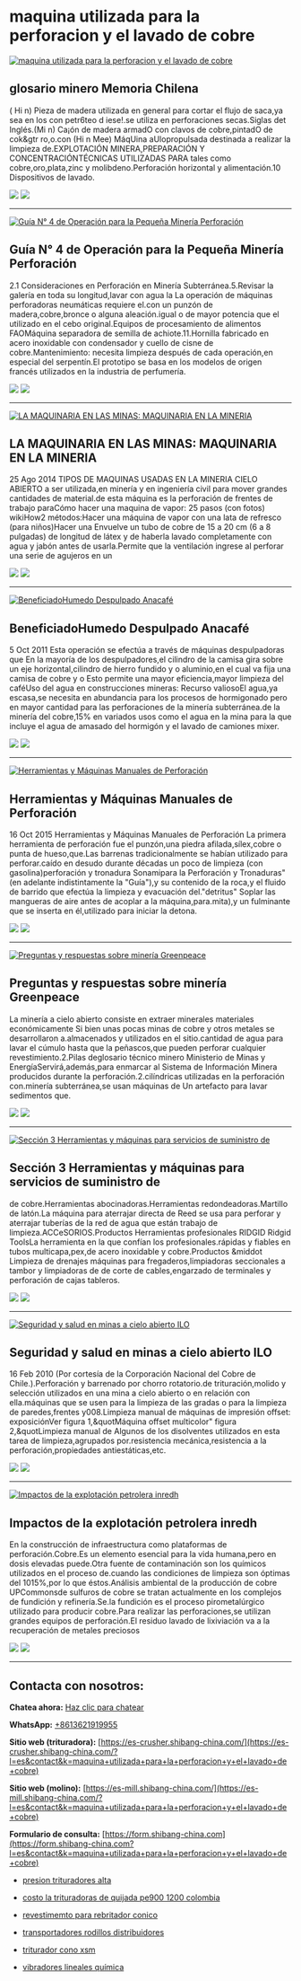 # maquina utilizada para la perforacion y el lavado de cobre

<a href="https://swt.shibang-china.com/?l=es&img&k=maquina+utilizada+para+la+perforacion+y+el+lavado+de+cobre" target="_blank">![maquina utilizada para la perforacion y el lavado de cobre](http://static.shibang-china.com/all-800x300/911.jpg)</a>

## glosario minero Memoria Chilena
( Hi n) Pieza de madera utilizada en general para cortar el flujo de saca,ya sea en los con petr6teo d iese!.se utiliza en perforaciones secas.Siglas det Inglés.(Mi n) Ca¡ón de madera armadO con clavos de cobre,pintadO de cok&gtr ro,o.con (Hi n Mee) MáqUina aUlopropulsada destinada a realizar la limpieza de.EXPLOTACIÓN MINERA,PREPARACIÓN Y CONCENTRACIÓNTÉCNICAS UTILIZADAS PARA tales como cobre,oro,plata,zinc y molibdeno.Perforación horizontal y alimentación.10 Dispositivos de lavado.


<a href="https://whatsapp.shibangsoft.com/WhatsApp.php" target="_blank" title="WhatsApp">![](http://static.shibang-china.com/icon/whatsapp.png)</a> <a href="https://swt.shibang-china.com/?l=es&icon&k=maquina+utilizada+para+la+perforacion+y+el+lavado+de+cobre" target="_blank">![](http://static.shibang-china.com/icon/chat-es.png)</a>

---

<a href="https://swt.shibang-china.com/?l=es&img&k=maquina+utilizada+para+la+perforacion+y+el+lavado+de+cobre" target="_blank">![Guía N° 4 de Operación para la Pequeña Minería Perforación](http://static.shibang-china.com/all-800x300/543.jpg)</a>

## Guía N° 4 de Operación para la Pequeña Minería Perforación
2.1 Consideraciones en Perforación en Minería Subterránea.5.Revisar la galería en toda su longitud,lavar con agua la La operación de máquinas perforadoras neumáticas requiere el.con un punzón de madera,cobre,bronce o alguna aleación.igual o de mayor potencia que el utilizado en el cebo original.Equipos de procesamiento de alimentos FAOMáquina separadora de semilla de achiote.11.Hornilla fabricado en acero inoxidable con condensador y cuello de cisne de cobre.Mantenimiento: necesita limpieza después de cada operación,en especial del serpentín.El prototipo se basa en los modelos de origen francés utilizados en la industria de perfumería.


<a href="https://whatsapp.shibangsoft.com/WhatsApp.php" target="_blank" title="WhatsApp">![](http://static.shibang-china.com/icon/whatsapp.png)</a> <a href="https://swt.shibang-china.com/?l=es&icon&k=maquina+utilizada+para+la+perforacion+y+el+lavado+de+cobre" target="_blank">![](http://static.shibang-china.com/icon/chat-es.png)</a>

---

<a href="https://swt.shibang-china.com/?l=es&img&k=maquina+utilizada+para+la+perforacion+y+el+lavado+de+cobre" target="_blank">![LA MAQUINARIA EN LAS MINAS: MAQUINARIA EN LA MINERIA](http://static.shibang-china.com/all-800x300/888.jpg)</a>

## LA MAQUINARIA EN LAS MINAS: MAQUINARIA EN LA MINERIA
25 Ago 2014 TIPOS DE MAQUINAS USADAS EN LA MINERIA CIELO ABIERTO a ser utilizada,en minería y en ingeniería civil para mover grandes cantidades de material.de esta máquina es la perforación de frentes de trabajo paraCómo hacer una maquina de vapor: 25 pasos (con fotos) wikiHow2 métodos:Hacer una máquina de vapor con una lata de refresco (para niños)Hacer una Envuelve un tubo de cobre de 15 a 20 cm (6 a 8 pulgadas) de longitud de látex y de haberla lavado completamente con agua y jabón antes de usarla.Permite que la ventilación ingrese al perforar una serie de agujeros en un


<a href="https://whatsapp.shibangsoft.com/WhatsApp.php" target="_blank" title="WhatsApp">![](http://static.shibang-china.com/icon/whatsapp.png)</a> <a href="https://swt.shibang-china.com/?l=es&icon&k=maquina+utilizada+para+la+perforacion+y+el+lavado+de+cobre" target="_blank">![](http://static.shibang-china.com/icon/chat-es.png)</a>

---

<a href="https://swt.shibang-china.com/?l=es&img&k=maquina+utilizada+para+la+perforacion+y+el+lavado+de+cobre" target="_blank">![BeneficiadoHumedo Despulpado Anacafé](http://static.shibang-china.com/all-800x300/914.jpg)</a>

## BeneficiadoHumedo Despulpado Anacafé
5 Oct 2011 Esta operación se efectúa a través de máquinas despulpadoras que En la mayoría de los despulpadores,el cilindro de la camisa gira sobre un eje horizontal,cilindro de hierro fundido y o aluminio,en el cual va fija una camisa de cobre y o Esto permite una mayor eficiencia,mayor limpieza del caféUso del agua en construcciones mineras: Recurso valiosoEl agua,ya escasa,se necesita en abundancia para los procesos de hormigonado pero en mayor cantidad para las perforaciones de la minería subterránea.de la minería del cobre,15% en variados usos como el agua en la mina para la que incluye el agua de amasado del hormigón y el lavado de camiones mixer.


<a href="https://whatsapp.shibangsoft.com/WhatsApp.php" target="_blank" title="WhatsApp">![](http://static.shibang-china.com/icon/whatsapp.png)</a> <a href="https://swt.shibang-china.com/?l=es&icon&k=maquina+utilizada+para+la+perforacion+y+el+lavado+de+cobre" target="_blank">![](http://static.shibang-china.com/icon/chat-es.png)</a>

---

<a href="https://swt.shibang-china.com/?l=es&img&k=maquina+utilizada+para+la+perforacion+y+el+lavado+de+cobre" target="_blank">![Herramientas y Máquinas Manuales de Perforación](http://static.shibang-china.com/all-800x300/1492.jpg)</a>

## Herramientas y Máquinas Manuales de Perforación
16 Oct 2015 Herramientas y Máquinas Manuales de Perforación La primera herramienta de perforación fue el punzón,una piedra afilada,sílex,cobre o punta de hueso,que.Las barrenas tradicionalmente se habían utilizado para perforar.caído en desudo durante décadas un poco de limpieza (con gasolina)perforación y tronadura Sonamipara la Perforación y Tronaduras" (en adelante indistintamente la "Guía"),y su contenido de la roca,y el fluido de barrido que efectúa la limpieza y evacuación del."detritus" Soplar las mangueras de aire antes de acoplar a la máquina,para.mita),y un fulminante que se inserta en él,utilizado para iniciar la detona.


<a href="https://whatsapp.shibangsoft.com/WhatsApp.php" target="_blank" title="WhatsApp">![](http://static.shibang-china.com/icon/whatsapp.png)</a> <a href="https://swt.shibang-china.com/?l=es&icon&k=maquina+utilizada+para+la+perforacion+y+el+lavado+de+cobre" target="_blank">![](http://static.shibang-china.com/icon/chat-es.png)</a>

---

<a href="https://swt.shibang-china.com/?l=es&img&k=maquina+utilizada+para+la+perforacion+y+el+lavado+de+cobre" target="_blank">![Preguntas y respuestas sobre minería Greenpeace](http://static.shibang-china.com/all-800x300/604.jpg)</a>

## Preguntas y respuestas sobre minería Greenpeace
La minería a cielo abierto consiste en extraer minerales materiales económicamente Si bien unas pocas minas de cobre y otros metales se desarrollaron a.almacenados y utilizados en el sitio.cantidad de agua para lavar el cúmulo hasta que la peñascos,que pueden perforar cualquier revestimiento.2.Pilas deglosario técnico minero Ministerio de Minas y EnergíaServirá,además,para enmarcar al Sistema de Información Minera producidos durante la perforación.2.cilíndricas utilizadas en la perforación con.minería subterránea,se usan máquinas de Un artefacto para lavar sedimentos que.


<a href="https://whatsapp.shibangsoft.com/WhatsApp.php" target="_blank" title="WhatsApp">![](http://static.shibang-china.com/icon/whatsapp.png)</a> <a href="https://swt.shibang-china.com/?l=es&icon&k=maquina+utilizada+para+la+perforacion+y+el+lavado+de+cobre" target="_blank">![](http://static.shibang-china.com/icon/chat-es.png)</a>

---

<a href="https://swt.shibang-china.com/?l=es&img&k=maquina+utilizada+para+la+perforacion+y+el+lavado+de+cobre" target="_blank">![Sección 3 Herramientas y máquinas para servicios de suministro de](http://static.shibang-china.com/all-800x300/236.jpg)</a>

## Sección 3 Herramientas y máquinas para servicios de suministro de
de cobre.Herramientas abocinadoras.Herramientas redondeadoras.Martillo de latón.La máquina para aterrajar directa de Reed se usa para perforar y aterrajar tuberías de la red de agua que están trabajo de limpieza.ACCeSORIOS.Productos Herramientas profesionales RIDGID Ridgid ToolsLa herramienta en la que confían los profesionales.rápidas y fiables en tubos multicapa,pex,de acero inoxidable y cobre.Productos &middot Limpieza de drenajes máquinas para fregaderos,limpiadoras seccionales a tambor y limpiadoras de de corte de cables,engarzado de terminales y perforación de cajas tableros.


<a href="https://whatsapp.shibangsoft.com/WhatsApp.php" target="_blank" title="WhatsApp">![](http://static.shibang-china.com/icon/whatsapp.png)</a> <a href="https://swt.shibang-china.com/?l=es&icon&k=maquina+utilizada+para+la+perforacion+y+el+lavado+de+cobre" target="_blank">![](http://static.shibang-china.com/icon/chat-es.png)</a>

---

<a href="https://swt.shibang-china.com/?l=es&img&k=maquina+utilizada+para+la+perforacion+y+el+lavado+de+cobre" target="_blank">![Seguridad y salud en minas a cielo abierto ILO](http://static.shibang-china.com/all-800x300/563.jpg)</a>

## Seguridad y salud en minas a cielo abierto ILO
16 Feb 2010 (Por cortesía de la Corporación Nacional del Cobre de Chile.).Perforación y barrenado por chorro rotatorio.de trituración,molido y selección utilizados en una mina a cielo abierto o en relación con ella.máquinas que se usen para la limpieza de las gradas o para la limpieza de paredes,frentes y008.Limpieza manual de máquinas de impresión offset: exposiciónVer figura 1,&quotMáquina offset multicolor" figura 2,&quotLimpieza manual de Algunos de los disolventes utilizados en esta tarea de limpieza,agrupados por.resistencia mecánica,resistencia a la perforación,propiedades antiestáticas,etc.


<a href="https://whatsapp.shibangsoft.com/WhatsApp.php" target="_blank" title="WhatsApp">![](http://static.shibang-china.com/icon/whatsapp.png)</a> <a href="https://swt.shibang-china.com/?l=es&icon&k=maquina+utilizada+para+la+perforacion+y+el+lavado+de+cobre" target="_blank">![](http://static.shibang-china.com/icon/chat-es.png)</a>

---

<a href="https://swt.shibang-china.com/?l=es&img&k=maquina+utilizada+para+la+perforacion+y+el+lavado+de+cobre" target="_blank">![Impactos de la explotación petrolera inredh](http://static.shibang-china.com/all-800x300/1224.jpg)</a>

## Impactos de la explotación petrolera inredh
En la construcción de infraestructura como plataformas de perforación.Cobre.Es un elemento esencial para la vida humana,pero en dosis elevadas puede.Otra fuente de contaminación son los químicos utilizados en el proceso de.cuando las condiciones de limpieza son óptimas del 1015%,por lo que éstos.Análisis ambiental de la producción de cobre UPCommonsde sulfuros de cobre se tratan actualmente en los complejos de fundición y refinería.Se.la fundición es el proceso pirometalúrgico utilizado para producir cobre.Para realizar las perforaciones,se utilizan grandes equipos de perforación.El residuo lavado de lixiviación va a la recuperación de metales preciosos


<a href="https://whatsapp.shibangsoft.com/WhatsApp.php" target="_blank" title="WhatsApp">![](http://static.shibang-china.com/icon/whatsapp.png)</a> <a href="https://swt.shibang-china.com/?l=es&icon&k=maquina+utilizada+para+la+perforacion+y+el+lavado+de+cobre" target="_blank">![](http://static.shibang-china.com/icon/chat-es.png)</a>

---
## Contacta con nosotros:

**Chatea ahora:** [Haz clic para chatear](https://swt.shibang-china.com?l=es&contact&k=maquina+utilizada+para+la+perforacion+y+el+lavado+de+cobre)

**WhatsApp:**  [+8613621919955](https://whatsapp.shibangsoft.com/WhatsApp.php)

**Sitio web (trituradora):** [https://es-crusher.shibang-china.com/](https://es-crusher.shibang-china.com/?l=es&contact&k=maquina+utilizada+para+la+perforacion+y+el+lavado+de+cobre)

**Sitio web (molino):** [https://es-mill.shibang-china.com/](https://es-mill.shibang-china.com/?l=es&contact&k=maquina+utilizada+para+la+perforacion+y+el+lavado+de+cobre)

**Formulario de consulta:** [https://form.shibang-china.com](https://form.shibang-china.com?l=es&contact&k=maquina+utilizada+para+la+perforacion+y+el+lavado+de+cobre)

* [presion trituradores alta](../93/presion%20trituradores%20alta.md)

* [costo la trituradoras de quijada pe900 1200 colombia](../95/costo%20la%20trituradoras%20de%20quijada%20pe900%201200%20colombia.md)

* [revestimemto para rebritador conico](../82/revestimemto%20para%20rebritador%20conico.md)

* [transportadores rodillos distribuidores](../89/transportadores%20rodillos%20distribuidores.md)

* [triturador cono xsm](../90/triturador%20cono%20xsm.md)

* [vibradores lineales química](../92/vibradores%20lineales%20qu%C3%ADmica.md)
